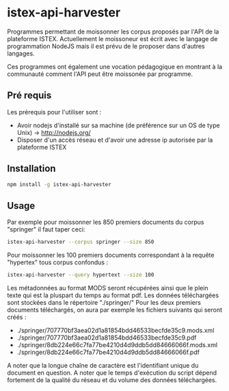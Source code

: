 # istex-api-harvester

Programmes permettant de moissonner les corpus proposés par l'API de la plateforme ISTEX. Actuellement le moissoneur est écrit avec le langage de programmation NodeJS mais il est prévu de le proposer dans d'autres langages.

Ces programmes ont également une vocation pédagogique en montrant à la communauté comment l'API peut être moissonée par programme.

## Pré requis

Les prérequis pour l'utiliser sont :
* Avoir nodejs d'installé sur sa machine (de préférence sur un OS de type Unix) -> http://nodejs.org/
* Disposer d'un accès réseau et d'avoir une adresse ip autorisée par la plateforme ISTEX

## Installation

```bash
npm install -g istex-api-harvester
```

## Usage

Par exemple pour moissonner les 850 premiers documents du corpus "springer" il faut taper ceci:
```bash
istex-api-harvester --corpus springer --size 850
```

Pour moissonner les 100 premiers documents correspondant à la requête "hypertex" tous corpus confondus :
```bash
istex-api-harvester --query hypertext --size 100
```
Les métadonnées au format MODS seront récupérées ainsi que le plein texte qui est la pluspart du temps au format pdf. Les données téléchargées sont stockées dans le répertoire "./springer/"
Pour les deux premiers documents téléchargés, on aura par exemple les fichiers suivants qui seront créés :
* ./springer/707770bf3aea02d1a81854bdd46533becfde35c9.mods.xml
* ./springer/707770bf3aea02d1a81854bdd46533becfde35c9.pdf
* ./springer/8db224e66c7fa77be4210d4d9ddb5dd84666066f.mods.xml
* ./springer/8db224e66c7fa77be4210d4d9ddb5dd84666066f.pdf

A noter que la longue chaîne de caractère est l'identifiant unique du document en question. A noter que le temps d'exécution du script dépend fortement de la qualité du réseau et du volume des données téléchargées.

